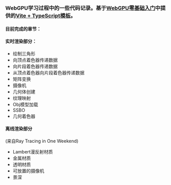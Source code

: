### WebGPU学习过程中的一些代码记录。基于[WebGPU零基础入门](https://juejin.cn/post/7099476019010076686)中提供的[Vite + TypeScript模板](https://github.com/buglas/webgpu-lesson.git)。

#### 目前完成的章节：

#### 实时渲染部分：

- 绘制三角形
- 向顶点着色器传递数据
- 向片段着色器传递数据
- 从顶点着色器向片段着色器传递数据
- 矩阵变换
- 摄像机
- 几何体创建
- 纹理映射
- Obj模型加载
- SSBO
- 几何着色器

#### 离线渲染部分
(来自Ray Tracing in One Weekend)
- Lambert漫反射材质
- 金属材质
- 透明材质
- 可放置的摄像机
- 景深